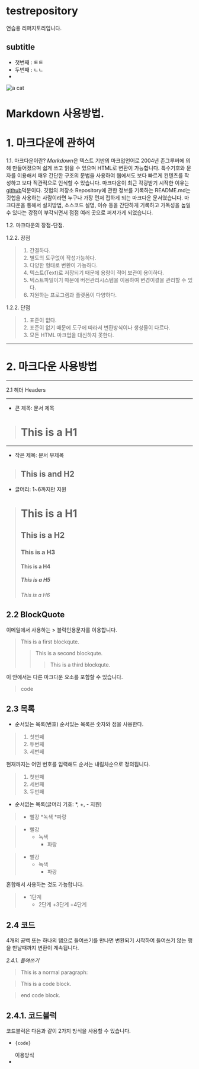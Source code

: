 # testrepository
연습용 리퍼지토리입니다.

## subtitle

  - 첫번째 : ㅌㅌ
  - 두번째 : ㄴㄴ
  - 

![a cat](http://icons.iconarchive.com/icons/google/noto-emoji-animals-nature/256/22221-cat-icon.png)

# Markdown 사용방법.

# 1. 마크다운에 관하여

1.1. 마크다운이란?
*Markdown*은 텍스트 기반의 마크업언어로 2004년 존그루버에 의해 만들어졌으며 쉽게 쓰고 읽을 수 있으며 HTML로 변환이 가능합니다. 특수기호와 문자를 이용해서 매우 간단한 구조의 문법을 사용하여 웹에서도 보다 빠르게 컨텐츠를 작성하고 보다 직관적으로 인식할 수 있습니다. 마크다운이 최근 각광받기 시작한 이유는 [github](http://github.com)덕분이다. 깃헙의 저장소 Repository에 관한 정보를 기록하는 README.md는 깃헙을 사용하는 사람이라면 누구나 가장 먼저 접하게 되는 마크다운 문서였습니다. 마크다운을 통해서 설치방법, 소스코드 설명, 이슈 등을 간단하게 기록하고 가독성을 높일 수 있다는 강점이 부각되면서 점점 여러 곳으로 퍼져가게 되었습니다.

1.2. 마크다운의 장점-단점.

1.2.2. 장점
> 1. 간결하다. 
> 2. 별도의 도구없이 작성가능하다.
> 3. 다양한 형태로 변환이 가능하다. 
> 4. 텍스트(Text)로 저장되기 때문에 용량이 적어 보관이 용이하다.
> 5. 텍스트파일이기 때문에 버전관리시스템을 이용하여 변경이결을 관리할 수 있다.
> 6. 지원하는 프로그램과 플랫폼이 다양하다.

1.2.2. 단점
> 1. 표준이 없다.
> 2. 표준이 없기 때문에 도구에 따라서 변환방식이나 생성물이 다르다.
> 3. 모든 HTML 마크업을 대신하지 못한다.

***

# 2. 마크다운 사용방법
------------------------
2.1 헤더 Headers

***

* 큰 제목: 문서 제목
> This is a H1
> ============

***

* 작은 제목: 문서 부제목
> This is and H2
> --------------

* 글머리: 1~6까지만 지원
> # This is a H1
> ## This is a H2
> ### This is a H3
> #### This is a H4
> ##### This is a H5
> ###### This is a H6

2.2 BlockQuote
--------------

이메일에서 사용하는 > 블럭인용문자를 이용합니다.

> This is a first blockqute.
>   > This is a second blockqute.
>   >   > This is a third blockqute.

이 안에서는 다른 마크다운 요소를 포함할 수 있습니다.

> code

2.3 목록
--------

* 순서있는 목록(번호)
순서있는 목록은 숫자와 점을 사용한다.

> 1. 첫번째
> 2. 두번째 
> 3. 세번째 

현재까지는 어떤 번호를 입력해도 순서는 내림차순으로 정의됩니다.

> 1. 첫번째
> 2. 세번째 
> 3. 두번째 

* 순서없는 목록(글머리 기호: *, +, - 지원)

> * 빨강
>   *녹색
>     *파랑

> + 빨강
>   + 녹색 
>     + 파랑

> - 빨강
>   - 녹색
>     - 파랑

혼합해서 사용하는 것도 가능합니다. 

> * 1단계
>   - 2단계
>     +3단계
>       +4단계

2.4 코드
---------
4개의 공백 또는 하나의 탭으로 들여쓰기를 만나면 변환되기 시작하여 들여쓰기 않는 행을 만날때까지 변환이 계속됩니다.

*2.4.1. 들여쓰기*
> This is a normal paragraph:
 
>   This is a code block.
   
> end code block.

2.4.1. 코드블럭 
----------------
코드블럭은 다음과 같이 2가지 방식을 사용할 수 있습니다.
* <pre><code>{code}</code></pre> 이용방식
* 


